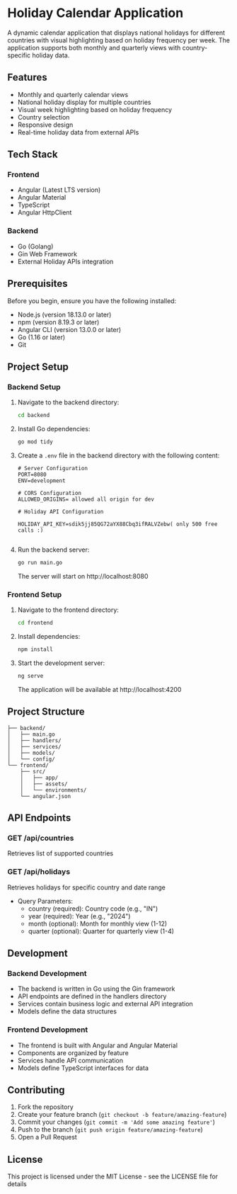 # Holiday Calendar Application

A dynamic calendar application that displays national holidays for different countries with visual highlighting based on holiday frequency per week. The application supports both monthly and quarterly views with country-specific holiday data.

## Features

- Monthly and quarterly calendar views
- National holiday display for multiple countries
- Visual week highlighting based on holiday frequency
- Country selection
- Responsive design
- Real-time holiday data from external APIs

## Tech Stack

### Frontend
- Angular (Latest LTS version)
- Angular Material
- TypeScript
- Angular HttpClient

### Backend
- Go (Golang)
- Gin Web Framework
- External Holiday APIs integration

## Prerequisites

Before you begin, ensure you have the following installed:
- Node.js (version 18.13.0 or later)
- npm (version 8.19.3 or later)
- Angular CLI (version 13.0.0 or later)
- Go (1.16 or later)
- Git

## Project Setup

### Backend Setup

1. Navigate to the backend directory:
   ```bash
   cd backend
   ```

2. Install Go dependencies:
   ```bash
   go mod tidy
   ```

3. Create a `.env` file in the backend directory with the following content:
   ```env
   # Server Configuration
   PORT=8080
   ENV=development

   # CORS Configuration
   ALLOWED_ORIGINS= allowed all origin for dev

   # Holiday API Configuration

   HOLIDAY_API_KEY=sdik5jj85QG72aYX88Cbq3ifRALVZebw( only 500 free calls :)


4. Run the backend server:
   ```bash
   go run main.go
   ```
   The server will start on http://localhost:8080

### Frontend Setup

1. Navigate to the frontend directory:
   ```bash
   cd frontend
   ```

2. Install dependencies:
   ```bash
   npm install
   ```

3. Start the development server:
   ```bash
   ng serve
   ```
   The application will be available at http://localhost:4200

## Project Structure

```
├── backend/
│   ├── main.go
│   ├── handlers/
│   ├── services/
│   ├── models/
│   └── config/
└── frontend/
    ├── src/
    │   ├── app/
    │   ├── assets/
    │   └── environments/
    └── angular.json
```

## API Endpoints

### GET /api/countries
Retrieves list of supported countries

### GET /api/holidays
Retrieves holidays for specific country and date range
- Query Parameters:
  - country (required): Country code (e.g., "IN")
  - year (required): Year (e.g., "2024")
  - month (optional): Month for monthly view (1-12)
  - quarter (optional): Quarter for quarterly view (1-4)

## Development

### Backend Development
- The backend is written in Go using the Gin framework
- API endpoints are defined in the handlers directory
- Services contain business logic and external API integration
- Models define the data structures

### Frontend Development
- The frontend is built with Angular and Angular Material
- Components are organized by feature
- Services handle API communication
- Models define TypeScript interfaces for data


## Contributing

1. Fork the repository
2. Create your feature branch (`git checkout -b feature/amazing-feature`)
3. Commit your changes (`git commit -m 'Add some amazing feature'`)
4. Push to the branch (`git push origin feature/amazing-feature`)
5. Open a Pull Request

## License

This project is licensed under the MIT License - see the LICENSE file for details 